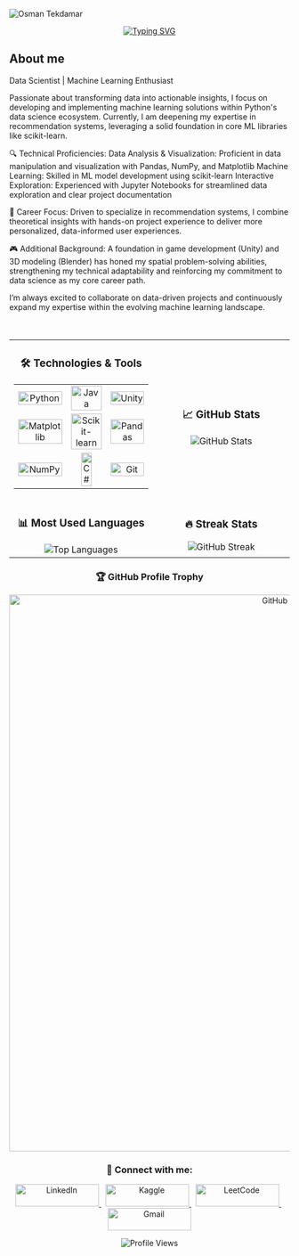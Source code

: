 ![Osman Tekdamar](https://github.com/user-attachments/assets/7346862a-0900-4551-809d-b0104077a293)




<p align="center">
  <a href="https://git.io/typing-svg"><img src="https://readme-typing-svg.demolab.com?font=Fira+Code&pause=1000&color=FFFFFF&center=true&width=435&lines=Hello+I'm+Osman;I+improve+myself+in+the+field;Data Science." alt="Typing SVG" />
  </a>
</p>

<p>
  
  
  <h2>About me</h2>
    
Data Scientist | Machine Learning Enthusiast

Passionate about transforming data into actionable insights, I focus on developing and implementing machine learning solutions within Python's data science ecosystem. Currently, I am deepening my expertise in recommendation systems, leveraging a solid foundation in core ML libraries like scikit-learn.

🔍 Technical Proficiencies:
Data Analysis & Visualization: Proficient in data manipulation and visualization with Pandas, NumPy, and Matplotlib
Machine Learning: Skilled in ML model development using scikit-learn
Interactive Exploration: Experienced with Jupyter Notebooks for streamlined data exploration and clear project documentation

🎯 Career Focus:
Driven to specialize in recommendation systems, I combine theoretical insights with hands-on project experience to deliver more personalized, data-informed user experiences.

🎮 Additional Background:
A foundation in game development (Unity) and 3D modeling (Blender) has honed my spatial problem-solving abilities, strengthening my technical adaptability and reinforcing my commitment to data science as my core career path.

I’m always excited to collaborate on data-driven projects and continuously expand my expertise within the evolving machine learning landscape.
  <br><br><br>
  
<table align="center">

  <tr>
    <td width="50%" align="center">
      <h3>🛠️ Technologies & Tools</h3>
      <table>
        <tr>
          <td align="center">
            <img src="https://img.shields.io/badge/Python-3776AB?style=for-the-badge&logo=python&logoColor=white" width="100%" height="100%" alt="Python" />
          </td>
          <td align="center">
            <img src="https://img.shields.io/badge/Java-ED8B00?style=for-the-badge&logo=openjdk&logoColor=white" width="100%" height="100%" alt="Java" />
          </td>
          <td align="center">
            <img src="https://img.shields.io/badge/Unity-100000?style=for-the-badge&logo=unity&logoColor=white" width="100%" height="100%" alt="Unity" />
          </td>
        </tr>
        <tr>
          <td align="center">
            <img src="https://img.shields.io/badge/Matplotlib-11557c?style=for-the-badge&logo=python&logoColor=white" width="100%" height="100%" alt="Matplotlib" />
          </td>
          <td align="center">
            <img src="https://img.shields.io/badge/scikit--learn-F7931E?style=for-the-badge&logo=scikit-learn&logoColor=white" width="100%" height="100%" alt="Scikit-learn" />
          </td>
          <td align="center">
            <img src="https://img.shields.io/badge/Pandas-150458?style=for-the-badge&logo=pandas&logoColor=white" width="100%" height="100%" alt="Pandas" />
          </td>
        </tr>
        <tr>
          <td align="center">
            <img src="https://img.shields.io/badge/NumPy-013243?style=for-the-badge&logo=numpy&logoColor=white" width="100%" height="100%" alt="NumPy" />
          </td>
          <td align="center">
            <img src="https://img.shields.io/badge/C%23-239120?style=for-the-badge&logo=c-sharp&logoColor=white" width="60%" alt="C#" />
          </td>
          <td align="center">
            <img src="https://img.shields.io/badge/Git-F05032?style=for-the-badge&logo=git&logoColor=white" width="100%" height="100%" alt="Git" />
          </td>
        </tr>
      </table>
    </td>
    <td width="50%" align="center">
      <h3>📈 GitHub Stats</h3>
      <img src="https://github-readme-stats.vercel.app/api?username=osman-tkdmr&show_icons=true&theme=radical" alt="GitHub Stats" />
    </td>
    
  </tr>
  <tr>
    <td width="50%" align="center">
      <h3>📊 Most Used Languages</h3>
      <img src="https://github-readme-stats.vercel.app/api/top-langs/?username=osman-tkdmr&layout=compact&theme=radical" alt="Top Languages" />
    </td>
    <td width="50%" align="center">
      <h3>🔥 Streak Stats</h3>
      <img src="https://github-readme-streak-stats.herokuapp.com/?user=osman-tkdmr&theme=radical" alt="GitHub Streak" />
    </td>
  </tr>
</table>

<div align="center">
  <h3>🏆 GitHub Profile Trophy</h3>
  <img src="https://github-profile-trophy.vercel.app/?username=osman-tkdmr&theme=radical&row=1" width= "1000" alt="GitHub Trophies" />
</div>

<div align="center">
  <h3>🤝 Connect with me:</h3>
  <p>
    <a href="https://www.linkedin.com/in/osman-tekdamar-324ba4251" target="_blank">
      <img src="https://img.shields.io/badge/LinkedIn-0077B5?style=for-the-badge&logo=linkedin&logoColor=white" width="150" height="40" alt="LinkedIn"  /> 
    </a>&nbsp;
    <a href="https://www.kaggle.com/osmantekdamar" target="_blank">
      <img src="https://img.shields.io/badge/Kaggle-20BEFF?style=for-the-badge&logo=kaggle&logoColor=white" width="150" height="40" alt="Kaggle" />
    </a>&nbsp;
    <a href="https://leetcode.com/osman_tkdmr/" target="_blank">
      <img src="https://img.shields.io/badge/LeetCode-FFA116?style=for-the-badge&logo=leetcode&logoColor=white" width="150" height="40" alt="LeetCode" />
    </a>&nbsp;
    <a href="mailto:osmantekdmr@gmail.com">
      <img src="https://img.shields.io/badge/Gmail-D14836?style=for-the-badge&logo=gmail&logoColor=white" width="150" height="40" alt="Gmail" />
    </a>
  </p>
</div>

<div align="center">
  <img src="https://komarev.com/ghpvc/?username=osman-tkdmr&color=blueviolet" alt="Profile Views" />
</div>
